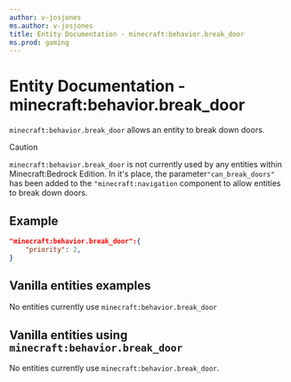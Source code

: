 ```yaml
---
author: v-josjones
ms.author: v-josjones
title: Entity Documentation - minecraft:behavior.break_door
ms.prod: gaming
---
```


# Entity Documentation - minecraft:behavior.break_door

`minecraft:behavior.break_door` allows an entity to break down doors.

> [!CAUTION]
> `minecraft:behavior.break_door` is not currently used by any entities within Minecraft:Bedrock Edition. In it's place, the parameter`"can_break_doors"` has been added to the `"minecraft:navigation` component to allow entities to break down doors.

## Example

```json
"minecraft:behavior.break_door":{
    "priority": 2,
}
```

## Vanilla entities examples

No entities currently use `minecraft:behavior.break_door`

## Vanilla entities using `minecraft:behavior.break_door`

No entities currently use `minecraft:behavior.break_door`.
